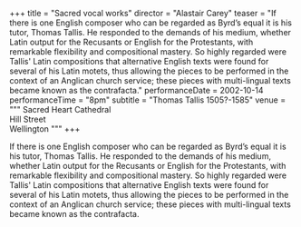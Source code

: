 +++
title = "Sacred vocal works"
director = "Alastair Carey"
teaser = "If there is one English composer who can be regarded as Byrd’s equal it is his tutor, Thomas Tallis. He responded to the demands of his medium, whether Latin output for the Recusants or English for the Protestants, with remarkable flexibility and compositional mastery. So highly regarded were Tallis' Latin compositions that alternative English texts were found for several of his Latin motets, thus allowing the pieces to be performed in the context of an Anglican church service; these pieces with multi-lingual texts became known as the contrafacta."
performanceDate = 2002-10-14
performanceTime = "8pm"
subtitle = "Thomas Tallis 1505?-1585"
venue = """
Sacred Heart Cathedral  
Hill Street  
Wellington
"""
+++

If there is one English composer who can be regarded as Byrd’s equal it is his tutor, Thomas Tallis. He responded to the demands of his medium, whether Latin output for the Recusants or English for the Protestants, with remarkable flexibility and compositional mastery. So highly regarded were Tallis' Latin compositions that alternative English texts were found for several of his Latin motets, thus allowing the pieces to be performed in the context of an Anglican church service; these pieces with multi-lingual texts became known as the contrafacta.
